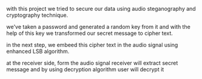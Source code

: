 with this project we tried to secure our data using audio steganography and cryptography technique.

we've taken a password and generated a random key from it and with the help of this key we transformed our secret message
to cipher text.

in the next step, we embeed this cipher text in the audio signal using enhanced LSB algorithm.


at the receiver side, form the audio signal receiver will extract secret message and by using decryption algorithm user will decrypt it

